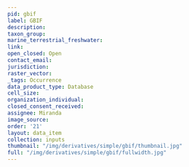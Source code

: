 ```yaml
---
pid: gbif
label: GBIF
description: 
taxon_group: 
marine_terrestrial_freshwater: 
link: 
open_closed: Open
contact_email: 
jurisdiction: 
raster_vector: 
_tags: Occurrence
data_product_type: Database
cell_size: 
organization_individual: 
closed_consent_received: 
assignee: Miranda
image_source: 
order: '21'
layout: data_item
collection: inputs
thumbnail: "/img/derivatives/simple/gbif/thumbnail.jpg"
full: "/img/derivatives/simple/gbif/fullwidth.jpg"
---
```

